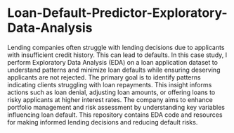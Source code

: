 # Loan-Default-Predictor-Exploratory-Data-Analysis
Lending companies often struggle with lending decisions due to applicants with insufficient credit history. This can lead to defaults. In this case study, I perform Exploratory Data Analysis (EDA) on a loan application dataset to understand patterns and minimize loan defaults while ensuring deserving applicants are not rejected.
The primary goal is to identify patterns indicating clients struggling with loan repayments. This insight informs actions such as loan denial, adjusting loan amounts, or offering loans to risky applicants at higher interest rates. The company aims to enhance portfolio management and risk assessment by understanding key variables influencing loan default. This repository contains EDA code and resources for making informed lending decisions and reducing default risks.
